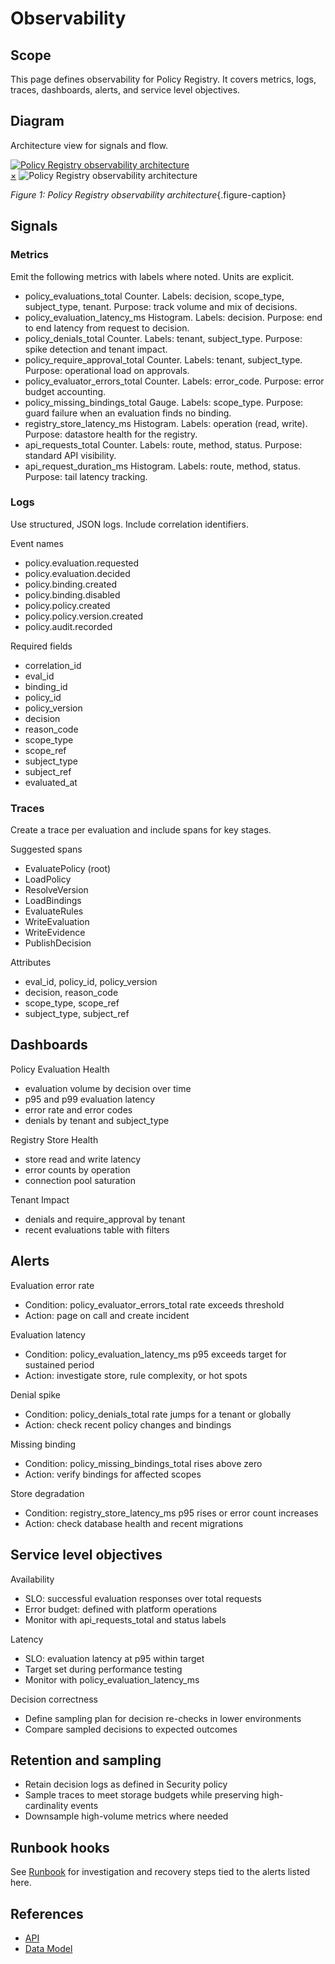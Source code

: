 # Observability

## Scope
This page defines observability for Policy Registry. It covers metrics, logs, traces, dashboards, alerts, and service level objectives.

## Diagram
Architecture view for signals and flow.

<a href="#fig-policy-registry-observability" class="image-link">
  <img src="/assets/diagrams/policy-registry/observability-architecture.svg" alt="Policy Registry observability architecture">
</a>

<div id="fig-policy-registry-observability" class="image-modal">
  <a href="#" class="close-btn">&times;</a>
  <img src="/assets/diagrams/policy-registry/observability-architecture.svg" alt="Policy Registry observability architecture">
</div>

_Figure 1: Policy Registry observability architecture_{.figure-caption}

## Signals

### Metrics
Emit the following metrics with labels where noted. Units are explicit.

- policy_evaluations_total
  Counter. Labels: decision, scope_type, subject_type, tenant. Purpose: track volume and mix of decisions.
- policy_evaluation_latency_ms
  Histogram. Labels: decision. Purpose: end to end latency from request to decision.
- policy_denials_total
  Counter. Labels: tenant, subject_type. Purpose: spike detection and tenant impact.
- policy_require_approval_total
  Counter. Labels: tenant, subject_type. Purpose: operational load on approvals.
- policy_evaluator_errors_total
  Counter. Labels: error_code. Purpose: error budget accounting.
- policy_missing_bindings_total
  Gauge. Labels: scope_type. Purpose: guard failure when an evaluation finds no binding.
- registry_store_latency_ms
  Histogram. Labels: operation (read, write). Purpose: datastore health for the registry.
- api_requests_total
  Counter. Labels: route, method, status. Purpose: standard API visibility.
- api_request_duration_ms
  Histogram. Labels: route, method, status. Purpose: tail latency tracking.

### Logs
Use structured, JSON logs. Include correlation identifiers.

Event names
- policy.evaluation.requested
- policy.evaluation.decided
- policy.binding.created
- policy.binding.disabled
- policy.policy.created
- policy.policy.version.created
- policy.audit.recorded

Required fields
- correlation_id
- eval_id
- binding_id
- policy_id
- policy_version
- decision
- reason_code
- scope_type
- scope_ref
- subject_type
- subject_ref
- evaluated_at

### Traces
Create a trace per evaluation and include spans for key stages.

Suggested spans
- EvaluatePolicy (root)
- LoadPolicy
- ResolveVersion
- LoadBindings
- EvaluateRules
- WriteEvaluation
- WriteEvidence
- PublishDecision

Attributes
- eval_id, policy_id, policy_version
- decision, reason_code
- scope_type, scope_ref
- subject_type, subject_ref

## Dashboards

Policy Evaluation Health
- evaluation volume by decision over time
- p95 and p99 evaluation latency
- error rate and error codes
- denials by tenant and subject_type

Registry Store Health
- store read and write latency
- error counts by operation
- connection pool saturation

Tenant Impact
- denials and require_approval by tenant
- recent evaluations table with filters

## Alerts

Evaluation error rate
- Condition: policy_evaluator_errors_total rate exceeds threshold
- Action: page on call and create incident

Evaluation latency
- Condition: policy_evaluation_latency_ms p95 exceeds target for sustained period
- Action: investigate store, rule complexity, or hot spots

Denial spike
- Condition: policy_denials_total rate jumps for a tenant or globally
- Action: check recent policy changes and bindings

Missing binding
- Condition: policy_missing_bindings_total rises above zero
- Action: verify bindings for affected scopes

Store degradation
- Condition: registry_store_latency_ms p95 rises or error count increases
- Action: check database health and recent migrations

## Service level objectives

Availability
- SLO: successful evaluation responses over total requests
- Error budget: defined with platform operations
- Monitor with api_requests_total and status labels

Latency
- SLO: evaluation latency at p95 within target
- Target set during performance testing
- Monitor with policy_evaluation_latency_ms

Decision correctness
- Define sampling plan for decision re-checks in lower environments
- Compare sampled decisions to expected outcomes

## Retention and sampling
- Retain decision logs as defined in Security policy
- Sample traces to meet storage budgets while preserving high-cardinality events
- Downsample high-volume metrics where needed

## Runbook hooks
See [Runbook](runbook.md) for investigation and recovery steps tied to the alerts listed here.

## References
- [API](api.md)
- [Data Model](data-model.md)

